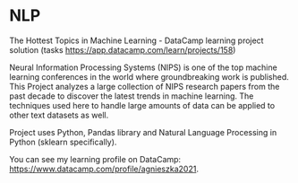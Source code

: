 # NLP
The Hottest Topics in Machine Learning - DataCamp learning project solution (tasks https://app.datacamp.com/learn/projects/158)

Neural Information Processing Systems (NIPS) is one of the top machine learning conferences in the world where groundbreaking work is published. This Project analyzes a large collection of NIPS research papers from the past decade to discover the latest trends in machine learning. The techniques used here to handle large amounts of data can be applied to other text datasets as well.

Project uses Python, Pandas library and Natural Language Processing in Python (sklearn specifically).

You can see my learning profile on DataCamp: https://www.datacamp.com/profile/agnieszka2021.

